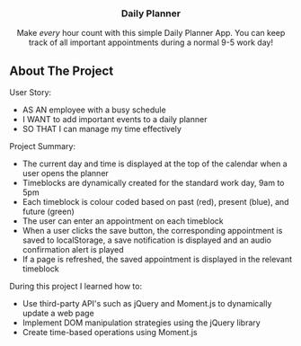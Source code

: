 <h3 align="center">Daily Planner</h3>

  <p align="center">
  Make <em>every</em> hour count with this simple Daily Planner App. You can keep track of all important appointments during a normal 9-5 work day!

  ## About The Project

  User Story:

- AS AN employee with a busy schedule
- I WANT to add important events to a daily planner
- SO THAT I can manage my time effectively

Project Summary:

- The current day and time is displayed at the top of the calendar when a user opens the planner
- Timeblocks are dynamically created for the standard work day, 9am to 5pm
- Each timeblock is colour coded based on past (red), present (blue), and future (green)
- The user can enter an appointment on each timeblock
- When a user clicks the save button, the corresponding appointment is saved to localStorage, a save notification is displayed and an audio confirmation alert is played
- If a page is refreshed, the saved appointment is displayed in the relevant timeblock

During this project I learned how to:

- Use third-party API's such as jQuery and Moment.js to dynamically update a web page
- Implement DOM manipulation strategies using the jQuery library
- Create time-based operations using Moment.js